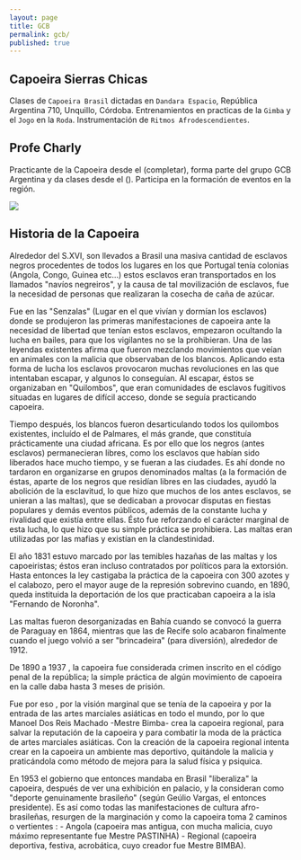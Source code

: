 ```yaml
---
layout: page
title: GCB
permalink: gcb/
published: true
---
```


<div class="page" markdown="1">

## Capoeira Sierras Chicas

Clases de `Capoeira Brasil` dictadas en `Dandara Espacio`, República Argentina 710, Unquillo, Córdoba.  Entrenamientos en practicas de la `Gimba` y el `Jogo` en la `Roda`. Instrumentación de `Ritmos Afrodescendientes`. 

## Profe Charly
Practicante de la Capoeira desde el (completar), forma parte del grupo GCB Argentina y da clases desde el (). Participa en la formación de eventos en la región.

<!--{% capture page_subtitle %}
<img
    class="me"
    alt="{{ author.name }}"
    src="{{ site.author.photo | relative_url }}"
    srcset="{{ site.author.photo2x | relative_url }} 2x"
/>
{% endcapture %}

{% include page/title.html title=page.title subtitle=page_subtitle %}-->
<img src="../uploads/profile.png">




## Historia de la Capoeira
Alrededor del S.XVI, son llevados a Brasil una masiva cantidad de esclavos negros procedentes de todos los lugares en los que Portugal tenía colonias (Angola, Congo, Guinea etc...) estos esclavos eran transportados en los llamados "navíos negreiros", y la causa de tal movilización de esclavos, fue la necesidad de personas que realizaran la cosecha de caña de azúcar.

Fue en las "Senzalas" (Lugar en el que vivían y dormían los esclavos) donde se produjeron las primeras manifestaciones de capoeira ante la necesidad de libertad que tenían estos esclavos, empezaron ocultando la lucha en bailes, para que los vigilantes no se la prohibieran. Una de las leyendas existentes afirma que fueron mezclando movimientos que veían en animales con la malicia que observaban de los blancos. Aplicando esta forma de lucha los esclavos provocaron muchas revoluciones en las que intentaban escapar, y algunos lo conseguían. Al escapar, éstos se organizaban en "Quilombos", que eran comunidades de esclavos fugitivos situadas en lugares de difícil acceso, donde se seguía practicando capoeira.

Tiempo después, los blancos fueron desarticulando todos los quilombos existentes, incluído el de Palmares, el más grande, que constituía prácticamente una ciudad africana. Es por ello que los negros (antes esclavos) permanecieran libres, como los esclavos que habían sido liberados hace mucho tiempo, y se fueran a las ciudades. Es ahí donde no tardaron en organizarse en grupos denominados maltas (a la formación de éstas, aparte de los negros que residían libres en las ciudades, ayudó la abolición de la esclavitud, lo que hizo que muchos de los antes esclavos, se unieran a las maltas), que se dedicaban a provocar disputas en fiestas populares y demás eventos públicos, además de la constante lucha y rivalidad que existía entre ellas. Ésto fue reforzando el carácter marginal de esta lucha, lo que hizo que su simple práctica se prohibiera. Las maltas eran utilizadas por las mafias y existían en la clandestinidad.

El año 1831 estuvo marcado por las temibles hazañas de las maltas y los capoeiristas; éstos eran incluso contratados por políticos para la extorsión. Hasta entonces la ley castigaba la práctica de la capoeira con 300 azotes y el calabozo, pero el mayor auge de la represión sobrevino cuando, en 1890, queda instituida la deportación de los que practicaban capoeira a la isla "Fernando de Noronha".

Las maltas fueron desorganizadas en Bahía cuando se convocó la guerra de Paraguay en 1864, mientras que las de Recife solo acabaron finalmente cuando el juego volvió a ser "brincadeira" (para diversión), alrededor de 1912.

De 1890 a 1937 , la capoeira fue considerada crimen inscrito en el código penal de la república; la simple práctica de algún movimiento de capoeira en la calle daba hasta 3 meses de prisión.

Fue por eso , por la visión marginal que se tenía de la capoeira y por la entrada de las artes marciales asiáticas en todo el mundo, por lo que Manoel Dos Reis Machado -Mestre Bimba- crea la capoeira regional, para salvar la reputación de la capoeira y para combatir la moda de la práctica de artes marciales asiáticas. Con la creación de la capoeira regional intenta crear en la capoeira un ambiente mas deportivo, quitándole la malicia y praticándola como método de mejora para la salud física y psiquica.

En 1953 el gobierno que entonces mandaba en Brasil "liberaliza" la capoeira, después de ver una exhibición en palacio, y la consideran como "deporte genuinamente brasileño" (según Geúlio Vargas, el entonces presidente). Es así como todas las manifestaciones de cultura afro-brasileñas, resurgen de la marginación y como la capoeira toma 2 caminos o vertientes : - Angola (capoeira mas antigua, con mucha malicia, cuyo máximo representante fue Mestre PASTINHA) - Regional (capoeira deportiva, festiva, acrobática, cuyo creador fue Mestre BIMBA).
</div>
